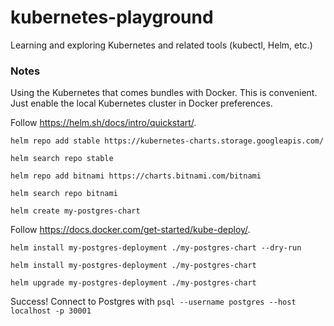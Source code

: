 # kubernetes-playground

Learning and exploring Kubernetes and related tools (kubectl, Helm, etc.)


### Notes

Using the Kubernetes that comes bundles with Docker. This is convenient. Just enable the local Kubernetes cluster in 
Docker preferences.

Follow <https://helm.sh/docs/intro/quickstart/>.

`helm repo add stable https://kubernetes-charts.storage.googleapis.com/`

`helm search repo stable`

`helm repo add bitnami https://charts.bitnami.com/bitnami`

`helm search repo bitnami`

`helm create my-postgres-chart`

Follow <https://docs.docker.com/get-started/kube-deploy/>.

`helm install my-postgres-deployment ./my-postgres-chart --dry-run`

`helm install my-postgres-deployment ./my-postgres-chart`

`helm upgrade my-postgres-deployment ./my-postgres-chart`

Success! Connect to Postgres with `psql --username postgres --host localhost -p 30001`